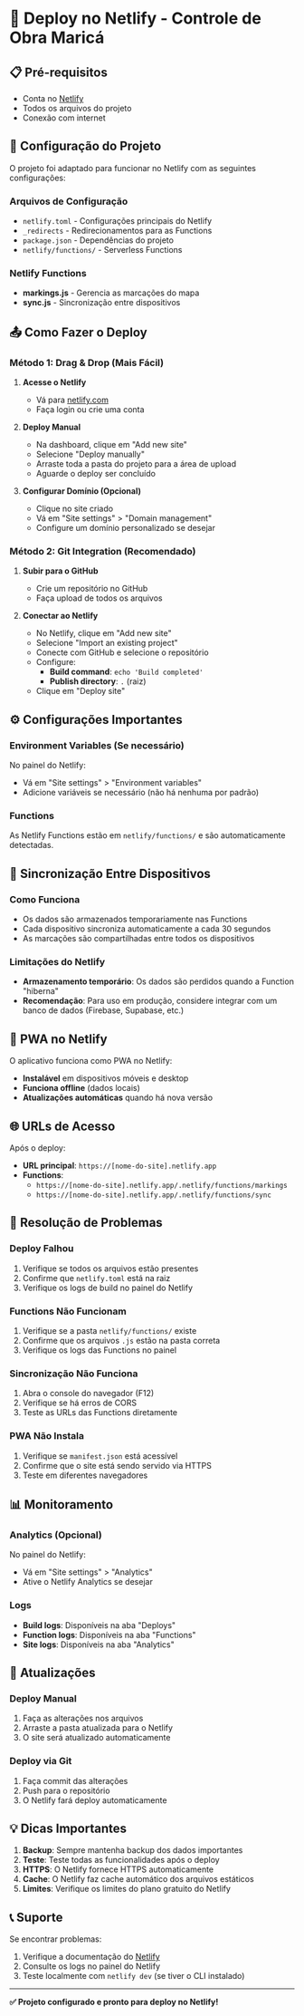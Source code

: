 # 🚀 Deploy no Netlify - Controle de Obra Maricá

## 📋 Pré-requisitos

- Conta no [Netlify](https://netlify.com)
- Todos os arquivos do projeto
- Conexão com internet

## 🔧 Configuração do Projeto

O projeto foi adaptado para funcionar no Netlify com as seguintes configurações:

### Arquivos de Configuração
- `netlify.toml` - Configurações principais do Netlify
- `_redirects` - Redirecionamentos para as Functions
- `package.json` - Dependências do projeto
- `netlify/functions/` - Serverless Functions

### Netlify Functions
- **markings.js** - Gerencia as marcações do mapa
- **sync.js** - Sincronização entre dispositivos

## 📤 Como Fazer o Deploy

### Método 1: Drag & Drop (Mais Fácil)

1. **Acesse o Netlify**
   - Vá para [netlify.com](https://netlify.com)
   - Faça login ou crie uma conta

2. **Deploy Manual**
   - Na dashboard, clique em "Add new site"
   - Selecione "Deploy manually"
   - Arraste toda a pasta do projeto para a área de upload
   - Aguarde o deploy ser concluído

3. **Configurar Domínio (Opcional)**
   - Clique no site criado
   - Vá em "Site settings" > "Domain management"
   - Configure um domínio personalizado se desejar

### Método 2: Git Integration (Recomendado)

1. **Subir para o GitHub**
   - Crie um repositório no GitHub
   - Faça upload de todos os arquivos

2. **Conectar ao Netlify**
   - No Netlify, clique em "Add new site"
   - Selecione "Import an existing project"
   - Conecte com GitHub e selecione o repositório
   - Configure:
     - **Build command**: `echo 'Build completed'`
     - **Publish directory**: `.` (raiz)
   - Clique em "Deploy site"

## ⚙️ Configurações Importantes

### Environment Variables (Se necessário)
No painel do Netlify:
- Vá em "Site settings" > "Environment variables"
- Adicione variáveis se necessário (não há nenhuma por padrão)

### Functions
As Netlify Functions estão em `netlify/functions/` e são automaticamente detectadas.

## 🔄 Sincronização Entre Dispositivos

### Como Funciona
- Os dados são armazenados temporariamente nas Functions
- Cada dispositivo sincroniza automaticamente a cada 30 segundos
- As marcações são compartilhadas entre todos os dispositivos

### Limitações do Netlify
- **Armazenamento temporário**: Os dados são perdidos quando a Function "hiberna"
- **Recomendação**: Para uso em produção, considere integrar com um banco de dados (Firebase, Supabase, etc.)

## 📱 PWA no Netlify

O aplicativo funciona como PWA no Netlify:
- **Instalável** em dispositivos móveis e desktop
- **Funciona offline** (dados locais)
- **Atualizações automáticas** quando há nova versão

## 🌐 URLs de Acesso

Após o deploy:
- **URL principal**: `https://[nome-do-site].netlify.app`
- **Functions**:
  - `https://[nome-do-site].netlify.app/.netlify/functions/markings`
  - `https://[nome-do-site].netlify.app/.netlify/functions/sync`

## 🐛 Resolução de Problemas

### Deploy Falhou
1. Verifique se todos os arquivos estão presentes
2. Confirme que `netlify.toml` está na raiz
3. Verifique os logs de build no painel do Netlify

### Functions Não Funcionam
1. Verifique se a pasta `netlify/functions/` existe
2. Confirme que os arquivos `.js` estão na pasta correta
3. Verifique os logs das Functions no painel

### Sincronização Não Funciona
1. Abra o console do navegador (F12)
2. Verifique se há erros de CORS
3. Teste as URLs das Functions diretamente

### PWA Não Instala
1. Verifique se `manifest.json` está acessível
2. Confirme que o site está sendo servido via HTTPS
3. Teste em diferentes navegadores

## 📊 Monitoramento

### Analytics (Opcional)
No painel do Netlify:
- Vá em "Site settings" > "Analytics"
- Ative o Netlify Analytics se desejar

### Logs
- **Build logs**: Disponíveis na aba "Deploys"
- **Function logs**: Disponíveis na aba "Functions"
- **Site logs**: Disponíveis na aba "Analytics"

## 🔄 Atualizações

### Deploy Manual
1. Faça as alterações nos arquivos
2. Arraste a pasta atualizada para o Netlify
3. O site será atualizado automaticamente

### Deploy via Git
1. Faça commit das alterações
2. Push para o repositório
3. O Netlify fará deploy automaticamente

## 💡 Dicas Importantes

1. **Backup**: Sempre mantenha backup dos dados importantes
2. **Teste**: Teste todas as funcionalidades após o deploy
3. **HTTPS**: O Netlify fornece HTTPS automaticamente
4. **Cache**: O Netlify faz cache automático dos arquivos estáticos
5. **Limites**: Verifique os limites do plano gratuito do Netlify

## 📞 Suporte

Se encontrar problemas:
1. Verifique a documentação do [Netlify](https://docs.netlify.com)
2. Consulte os logs no painel do Netlify
3. Teste localmente com `netlify dev` (se tiver o CLI instalado)

---

**✅ Projeto configurado e pronto para deploy no Netlify!**